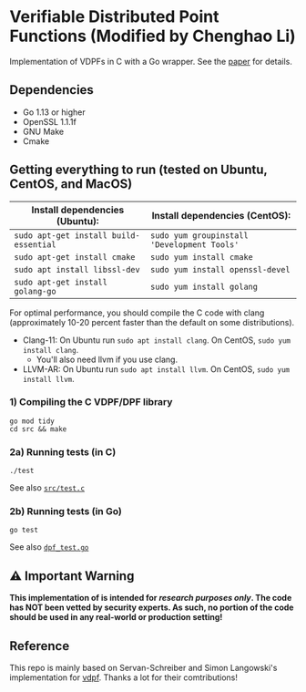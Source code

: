 # Verifiable Distributed Point Functions (Modified by Chenghao Li)

Implementation of VDPFs in C with a Go wrapper. See the [paper](https://eprint.iacr.org/2021/580.pdf) for details.

## Dependencies 
* Go 1.13 or higher 
* OpenSSL 1.1.1f
* GNU Make
* Cmake

## Getting everything to run (tested on Ubuntu, CentOS, and MacOS)

|Install dependencies (Ubuntu): | Install dependencies (CentOS):|
|--------------|-----------|
|```sudo apt-get install build-essential``` |  ```sudo yum groupinstall 'Development Tools'```|
|```sudo apt-get install cmake```| ```sudo yum install cmake```|
|```sudo apt install libssl-dev```|```sudo yum install openssl-devel```|
|```sudo apt-get install golang-go```| ```sudo yum install golang```|


For optimal performance, you should compile the C code with clang (approximately 10-20 percent faster than the default on some distributions).
- Clang-11: On Ubuntu run ```sudo apt install clang```.  On CentOS, ```sudo yum install clang```.
  - You'll also need llvm if you use clang. 
- LLVM-AR: On Ubuntu run ```sudo apt install llvm```. On CentOS, ```sudo yum install llvm```.

### 1) Compiling the C VDPF/DPF library
```
go mod tidy
cd src && make
```

### 2a) Running tests (in C) 
```
./test
```
See also [```src/test.c```](src/test.c)

### 2b) Running tests (in Go)
```
go test
```
See also [```dpf_test.go```](dpf_test.go)

## ⚠️ Important Warning
<b>This implementation of is intended for *research purposes only*. The code has NOT been vetted by security experts. 
As such, no portion of the code should be used in any real-world or production setting!</b>

## Reference

This repo is mainly based on Servan-Schreiber and Simon Langowski's implementation for [vdpf](https://github.com/sachaservan/vdpf). Thanks a lot for their comtributions!